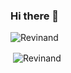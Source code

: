 ### Hi there 👋

<!--
**Revinand/Revinand** is a ✨ _special_ ✨ repository because its `README.md` (this file) appears on your GitHub profile.

Here are some ideas to get you started:

- 🔭 I’m currently working on ...
- 🌱 I’m currently learning ...
- 👯 I’m looking to collaborate on ...
- 🤔 I’m looking for help with ...
- 💬 Ask me about ...
- 📫 How to reach me: ...
- 😄 Pronouns: ...
- ⚡ Fun fact: ...
-->


<p><img align="left" src="https://github-readme-stats.vercel.app/api/top-langs/?username=Revinand&layout=compact&hide=html" alt="Revinand" /></p>
<br/>
<p>&nbsp;<img align="center" src="https://github-readme-stats.vercel.app/api?username=Revinand&hide=contribs&include_all_commits=true&count_private=true&show_icons=true" alt="Revinand" /></p>
